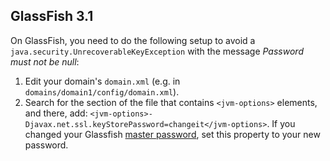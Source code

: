 ## GlassFish 3.1

On GlassFish, you need to do the following setup to avoid a `java.security.UnrecoverableKeyException` with the message _Password must not be null_:

1. Edit your domain's `domain.xml` (e.g. in `domains/domain1/config/domain.xml`).
2. Search for the section of the file that contains `<jvm-options>` elements, and there, add: `<jvm-options>-Djavax.net.ssl.keyStorePassword=changeit</jvm-options>`. If you changed your Glassfish [master password](http://docs.oracle.com/cd/E18930_01/html/821-2435/ghgrp.html), set this property to your new password.
